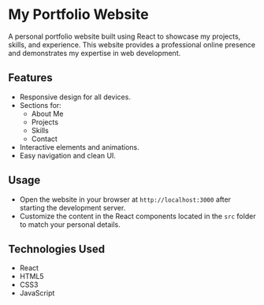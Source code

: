 # My Portfolio Website

A personal portfolio website built using React to showcase my projects, skills, and experience. This website provides a professional online presence and demonstrates my expertise in web development.

## Features

- Responsive design for all devices.
- Sections for:
  - About Me
  - Projects
  - Skills
  - Contact
- Interactive elements and animations.
- Easy navigation and clean UI.

## Usage

- Open the website in your browser at `http://localhost:3000` after starting the development server.
- Customize the content in the React components located in the `src` folder to match your personal details.

## Technologies Used

- React
- HTML5
- CSS3
- JavaScript
